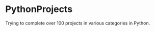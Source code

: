 PythonProjects
==============

  Trying to complete over 100 projects in various categories in Python.
